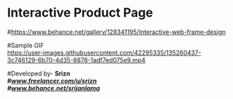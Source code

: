 # Interactive Product Page 

#https://www.behance.net/gallery/128341195/Interactive-web-frame-design

#Sample GIF <br/>
https://user-images.githubusercontent.com/42295335/135260437-3c746129-6b70-4d35-8878-1adf7ed075e9.mp4



#Developed by- <b>Srizn<b/> <br/>
#<i>www.freelancer.com/u/srizn<i/> <br/>
#<i>www.behance.net/srijanlama<i/>
